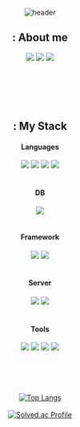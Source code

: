 <div align="center"> 


![header](https://capsule-render.vercel.app/api?type=soft&color=000000&height=100&section=header&text=BB's%20GitHub&fontColor=ffffff&fontSize=50&animation=fadeIn&fontAlignY=55&desc=%20&descAlignY=62&descAlign=62)
<br/>




## : About me
<a href="https://www.instagram.com/ramiee__l" target="_blank"><img src="https://img.shields.io/badge/Instagram-E4405F?style=for-the-badge&logo=Instagram&logoColor=white&link=https://www.instagram.com/ramiee__l" target="_blank"/></a>
<a href="https://bb-dev.tistory.com/" target="_blank"><img src="https://img.shields.io/badge/Tistory-FF5A4A?style=for-the-badge&logo=tistory&logoColor=white&link=https://bb-dev.tistory.com/" target="_blank"/></a>
<a href="https://blog.naver.com/cnn93" target="_blank"><img src="https://img.shields.io/badge/Blog-03C75A?style=for-the-badge&logo=Naver&logoColor=white&link=https://blog.naver.com/cnn93" target="_blank"/></a>
<br/><br/><br/><br/><br/><br/>



## : My Stack
#### Languages
<img src="https://img.shields.io/badge/Java-007396?style=for-the-badge&logo=Java&logoColor=white">
<img src="https://img.shields.io/badge/JavaScript-F7DF1E?style=for-the-badge&logo=JavaScript&logoColor=black">
<img src="https://img.shields.io/badge/HTML5-E34F26?style=for-the-badge&logo=HTML5&logoColor=white">
<img src="https://img.shields.io/badge/CSS3-1572B6?style=for-the-badge&logo=CSS3&logoColor=white"><br/><br/>

#### DB
<img src="https://img.shields.io/badge/Oracle-F80000?style=for-the-badge&logo=Oracle&logoColor=white"><br/><br/>

#### Framework
<img src="https://img.shields.io/badge/Spring-6DB33F?style=for-the-badge&logo=Spring&logoColor=white">
<img src="https://img.shields.io/badge/Springboot-6DB33F?style=for-the-badge&logo=Springboot&logoColor=white"><br/><br/>

#### Server
<img src="https://img.shields.io/badge/Apache Tomcat-F8DC75?style=for-the-badge&logo=ApacheTomcat&logoColor=black">
<img src="https://img.shields.io/badge/AWS EC2-FF9900?style=for-the-badge&logo=AmazonEC2&logoColor=white"><br/><br/>

#### Tools
<img src="https://img.shields.io/badge/Eclipse-2C2255?style=for-the-badge&logo=Eclipse%20IDE&logoColor=white">
<img src="https://img.shields.io/badge/Visual Studio Code-007ACC?style=for-the-badge&logo=VisualStudioCode&logoColor=white">
<img src="https://img.shields.io/badge/Github-181717?style=for-the-badge&logo=github&logoColor=white">
<img src="https://img.shields.io/badge/SourceTree-0057E3?style=for-the-badge&logo=SourceTree&logoColor=white">
<br/><br/><br/><br/><br/>
  
[![Top Langs](https://github-readme-stats.vercel.app/api/top-langs/?username=lbr410&layout=compact)](https://github.com/anuraghazra/github-readme-stats)<br/>
<br/>
[![Solved.ac Profile](http://mazassumnida.wtf/api/v2/generate_badge?boj=devbb)](https://solved.ac/devbb/)


</div>
